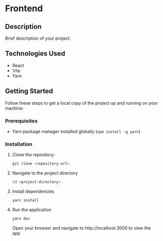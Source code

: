 # Frontend

## Description

Brief description of your project.

## Technologies Used

- React
- Vite
- Yarn

## Getting Started

Follow these steps to get a local copy of the project up and running on your machine:

### Prerequisites

- Yarn package manager installed globally (`npm install -g yarn`)

### Installation

1. Clone the repository:

   ```bash
   git clone <repository-url>

   ```

2. Navigate to the project directory

   ```bash
   cd <project-directory>

   ```

3. Install dependencies

   ```bash
   yarn install

   ```

4. Run the application

   ```bash
   yarn dev

   ```

   Open your browser and navigate to http://localhost:3000 to view the app
